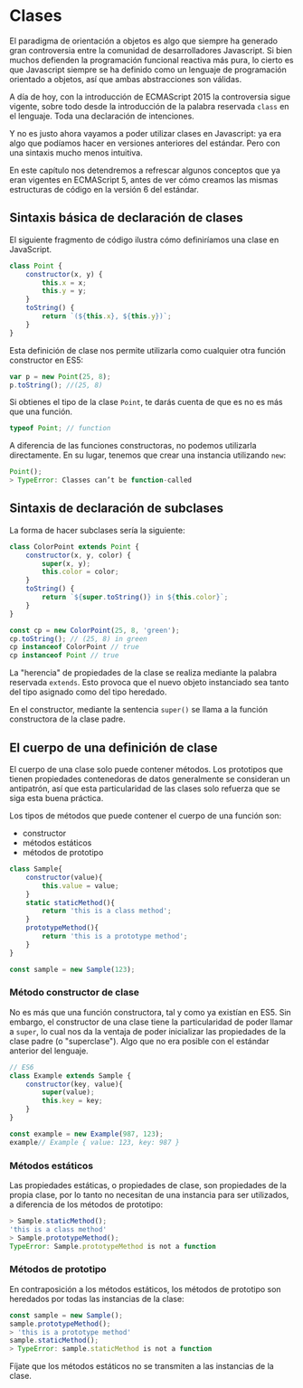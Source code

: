 # Clases

El paradigma de orientación a objetos es algo que siempre ha generado gran controversia entre la comunidad de desarrolladores Javascript. Si bien muchos defienden la programación funcional reactiva más pura, lo cierto es que Javascript siempre se ha definido como un lenguaje de programación orientado a objetos, así que ambas abstracciones son válidas.

A día de hoy, con la introducción de ECMAScript 2015 la controversia sigue vigente, sobre todo desde la introducción de la palabra reservada `class` en el lenguaje. Toda una declaración de intenciones.

Y no es justo ahora vayamos a poder utilizar clases en Javascript: ya era algo que podíamos hacer en versiones anteriores del estándar. Pero con una sintaxis mucho menos intuitiva.

En este capítulo nos detendremos a refrescar algunos conceptos que ya eran vigentes en ECMAScript 5, antes de ver cómo creamos las mismas estructuras de código en la versión 6 del estándar.

## Sintaxis básica de declaración de clases
El siguiente fragmento de código ilustra cómo definiríamos una clase en JavaScript.

```javascript
class Point {
    constructor(x, y) {
        this.x = x;
        this.y = y;
    }
    toString() {
        return `(${this.x}, ${this.y})`;
    }
}
```

Esta definición de clase nos permite utilizarla como cualquier otra función constructor en ES5:

```javascript
var p = new Point(25, 8);
p.toString(); //(25, 8)
```

Si obtienes el tipo de la clase `Point`, te darás cuenta de que es no es más que una función.

```javascript
typeof Point; // function
```

A diferencia de las funciones constructoras, no podemos utilizarla directamente. En su lugar, tenemos que crear una instancia utilizando `new`: 

```javascript
Point();
> TypeError: Classes can’t be function-called
```

## Sintaxis de declaración de subclases
La forma de hacer subclases sería la siguiente:

```javascript
class ColorPoint extends Point {
    constructor(x, y, color) {
        super(x, y);
        this.color = color;
    }
    toString() {
        return `${super.toString()} in ${this.color}`;
    }
}

const cp = new ColorPoint(25, 8, 'green');
cp.toString(); // (25, 8) in green
cp instanceof ColorPoint // true
cp instanceof Point // true
```
La "herencia" de propiedades de la clase se realiza mediante la palabra reservada `extends`. Esto provoca que el nuevo objeto instanciado sea tanto del tipo asignado como del tipo heredado.

En el constructor, mediante la sentencia `super()` se llama a la función constructora de la clase padre.

## El cuerpo de una definición de clase
El cuerpo de una clase solo puede contener métodos. Los prototipos que tienen propiedades contenedoras de datos generalmente se consideran un antipatrón, así que esta particularidad de las clases solo refuerza que se siga esta buena práctica.

Los tipos de métodos que puede contener el cuerpo de una función son:

* constructor
* métodos estáticos
* métodos de prototipo

```javascript
class Sample{
    constructor(value){
        this.value = value;
    }
    static staticMethod(){
        return 'this is a class method';
    }
    prototypeMethod(){
        return 'this is a prototype method';
    }
}

const sample = new Sample(123);
```

### Método constructor de clase
No es más que una función constructora, tal y como ya existían en ES5. Sin embargo, el constructor de una clase tiene la particularidad de poder llamar a `super`, lo cual nos da la ventaja de poder inicializar las propiedades de la clase padre (o "superclase"). Algo que no era posible con el estándar anterior del lenguaje.

```javascript
// ES6
class Example extends Sample {
    constructor(key, value){
        super(value);
        this.key = key;
    }
}

const example = new Example(987, 123);
example// Example { value: 123, key: 987 }
```

### Métodos estáticos
Las propiedades estáticas, o propiedades de clase, son propiedades de la propia clase, por lo tanto no necesitan de una instancia para ser utilizados, a diferencia de los métodos de prototipo:

```javascript
> Sample.staticMethod();
'this is a class method'
> Sample.prototypeMethod();
TypeError: Sample.prototypeMethod is not a function
```

### Métodos de prototipo
En contraposición a los métodos estáticos, los métodos de prototipo son heredados por todas las instancias de la clase:

```javascript
const sample = new Sample();
sample.prototypeMethod();
> 'this is a prototype method'
sample.staticMethod();
> TypeError: sample.staticMethod is not a function
```

Fíjate que los métodos estáticos no se transmiten a las instancias de la clase.
